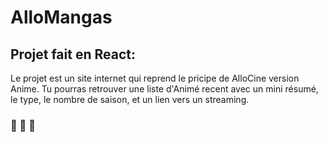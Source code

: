 # AlloMangas

## Projet fait en React: 

Le projet est un site internet qui reprend le pricipe de AlloCine version Anime.
Tu pourras retrouver une liste d'Animé recent avec un mini résumé, le type, le nombre de saison, et un lien vers un streaming.

### 🎌 🍣 🍵
